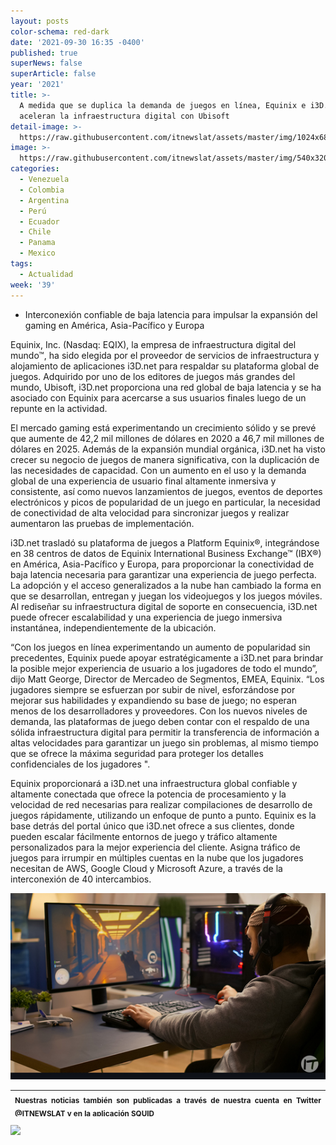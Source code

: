 ```yaml
---
layout: posts
color-schema: red-dark
date: '2021-09-30 16:35 -0400'
published: true
superNews: false
superArticle: false
year: '2021'
title: >-
  A medida que se duplica la demanda de juegos en línea, Equinix e i3D.net
  aceleran la infraestructura digital con Ubisoft
detail-image: >-
  https://raw.githubusercontent.com/itnewslat/assets/master/img/1024x680/gaming-g.jpg
image: >-
  https://raw.githubusercontent.com/itnewslat/assets/master/img/540x320/gaming-p.jpg
categories:
  - Venezuela
  - Colombia
  - Argentina
  - Perú
  - Ecuador
  - Chile
  - Panama
  - Mexico
tags:
  - Actualidad
week: '39'
---
```

- Interconexión confiable de baja latencia para impulsar la expansión del gaming en América, Asia-Pacífico y Europa

Equinix, Inc. (Nasdaq: EQIX), la empresa de infraestructura digital del mundo™, ha sido elegida por el proveedor de servicios de infraestructura y alojamiento de aplicaciones i3D.net para respaldar su plataforma global de juegos. Adquirido por uno de los editores de juegos más grandes del mundo, Ubisoft, i3D.net proporciona una red global de baja latencia y se ha asociado con Equinix para acercarse a sus usuarios finales luego de un repunte en la actividad.

El mercado gaming está experimentando un crecimiento sólido y se prevé que aumente de 42,2 mil millones de dólares en 2020 a 46,7 mil millones de dólares en 2025. Además de la expansión mundial orgánica, i3D.net ha visto crecer su negocio de juegos de manera significativa, con la duplicación de las necesidades de capacidad. Con un aumento en el uso y la demanda global de una experiencia de usuario final altamente inmersiva y consistente, así como nuevos lanzamientos de juegos, eventos de deportes electrónicos y picos de popularidad de un juego en particular, la necesidad de conectividad de alta velocidad para sincronizar juegos y realizar aumentaron las pruebas de implementación.

i3D.net trasladó su plataforma de juegos a Platform Equinix®, integrándose en 38 centros de datos de Equinix International Business Exchange™ (IBX®) en América, Asia-Pacífico y Europa, para proporcionar la conectividad de baja latencia necesaria para garantizar una experiencia de juego perfecta. La adopción y el acceso generalizados a la nube han cambiado la forma en que se desarrollan, entregan y juegan los videojuegos y los juegos móviles. Al rediseñar su infraestructura digital de soporte en consecuencia, i3D.net puede ofrecer escalabilidad y una experiencia de juego inmersiva instantánea, independientemente de la ubicación.

“Con los juegos en línea experimentando un aumento de popularidad sin precedentes, Equinix puede apoyar estratégicamente a i3D.net para brindar la posible mejor experiencia de usuario a los jugadores de todo el mundo”, dijo Matt George, Director de Mercadeo de Segmentos, EMEA, Equinix. “Los jugadores siempre se esfuerzan por subir de nivel, esforzándose por mejorar sus habilidades y expandiendo su base de juego; no esperan menos de los desarrolladores y proveedores. Con los nuevos niveles de demanda, las plataformas de juego deben contar con el respaldo de una sólida infraestructura digital para permitir la transferencia de información a altas velocidades para garantizar un juego sin problemas, al mismo tiempo que se ofrece la máxima seguridad para proteger los detalles confidenciales de los jugadores ".

Equinix proporcionará a i3D.net una infraestructura global confiable y altamente conectada que ofrece la potencia de procesamiento y la velocidad de red necesarias para realizar compilaciones de desarrollo de juegos rápidamente, utilizando un enfoque de punto a punto. Equinix es la base detrás del portal único que i3D.net ofrece a sus clientes, donde pueden escalar fácilmente entornos de juego y tráfico altamente personalizados para la mejor experiencia del cliente. Asigna tráfico de juegos para irrumpir en múltiples cuentas en la nube que los jugadores necesitan de AWS, Google Cloud y Microsoft Azure, a través de la interconexión de 40 intercambios.

![](https://raw.githubusercontent.com/itnewslat/assets/master/img/540x320/gaming-p.jpg)

<table style="height: 42px;" width="569">
<tbody>
<tr>
<td style="text-align: justify;"><sub><strong>Nuestras noticias también son publicadas a través de nuestra cuenta en Twitter <a href="https://twitter.com/itnewslat?lang=es">@ITNEWSLAT</a> y en la aplicación <a href="https://squidapp.co/en/">SQUID</a></strong></sub></td>
</tr>
</tbody>
</table>

<img src="https://tracker.metricool.com/c3po.jpg?hash=56f88a41e39ab42c063cc51676587a04"/>

